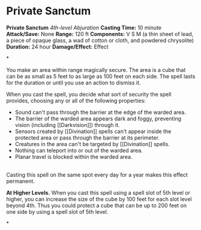 # Private Sanctum

**Private Sanctum**
_4th-level Abjuration_
**Casting Time:** 10 minute
**Attack/Save:** None
**Range:** 120 ft
**Components:** V S M (a thin sheet of lead, a piece of opaque glass, a wad of cotton or cloth, and powdered chrysolite)
**Duration:** 24 hour
**Damage/Effect:** Effect

*<p>You make an area within range magically secure. The area is a cube that can be as small as 5 feet to as large as 100 feet on each side. The spell lasts for the duration or until you use an action to dismiss it.

When you cast the spell, you decide what sort of security the spell provides, choosing any or all of the following properties:</p>
* Sound can't pass through the barrier at the edge of the warded area.
* The barrier of the warded area appears dark and foggy, preventing vision (including [[Darkvision]]) through it.
* Sensors created by [[Divination]] spells can't appear inside the protected area or pass through the barrier at its perimeter.
* Creatures in the area can't be targeted by [[Divination]] spells.
* Nothing can teleport into or out of the warded area.
* Planar travel is blocked within the warded area.

<p><br />Casting this spell on the same spot every day for a year makes this effect permanent.

****At Higher Levels.**** When you cast this spell using a spell slot of 5th level or higher, you can increase the size of the cube by 100 feet for each slot level beyond 4th. Thus you could protect a cube that can be up to 200 feet on one side by using a spell slot of 5th level.</p>*